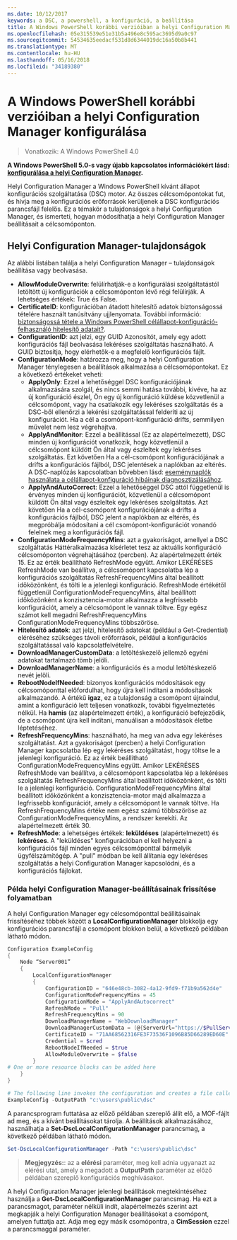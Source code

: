```yaml
---
ms.date: 10/12/2017
keywords: a DSC, a powershell, a konfiguráció, a beállítása
title: A Windows PowerShell korábbi verzióiban a helyi Configuration Manager konfigurálása
ms.openlocfilehash: 05e315539e51e31b5a496e8c595ac3695d9a0c97
ms.sourcegitcommit: 54534635eedacf531d8d6344019dc16a50b8b441
ms.translationtype: MT
ms.contentlocale: hu-HU
ms.lasthandoff: 05/16/2018
ms.locfileid: "34189380"
---
```

# <a name="configuring-the-local-configuration-manager-in-previous-versions-of-windows-powershell"></a>A Windows PowerShell korábbi verzióiban a helyi Configuration Manager konfigurálása

>Vonatkozik: A Windows PowerShell 4.0

**A Windows PowerShell 5.0-s vagy újabb kapcsolatos információkért lásd: [konfigurálása a helyi Configuration Manager](metaConfig.md).**

Helyi Configuration Manager a Windows PowerShell kívánt állapot konfigurációs szolgáltatása (DSC) motor.
Az összes célcsomópontokat fut, és hívja meg a konfigurációs erőforrások kerüljenek a DSC konfigurációs parancsfájl felelős.
Ez a témakör a tulajdonságok a helyi Configuration Manager, és ismerteti, hogyan módosíthatja a helyi Configuration Manager beállításait a célcsomóponton.

## <a name="local-configuration-manager-properties"></a>Helyi Configuration Manager-tulajdonságok

Az alábbi listában találja a helyi Configuration Manager – tulajdonságok beállítása vagy beolvasása.

- **AllowModuleOverwrite**: felülírhatják-e a konfigurálási szolgáltatástól letöltött új konfigurációk a célcsomóponton lévő régi felülírják. A lehetséges értékek: True és False.
- **CertificateID**: konfigurációban átadott hitelesítő adatok biztonságossá tételére használt tanúsítvány ujjlenyomata. További információ: [biztonságossá tétele a Windows PowerShell célállapot-konfiguráció-felhasználó hitelesítő adatait?](http://blogs.msdn.com/b/powershell/archive/2014/01/31/want-to-secure-credentials-in-windows-powershell-desired-state-configuration.aspx).
- **ConfigurationID**: azt jelzi, egy GUID Azonosítót, amely egy adott konfigurációs fájl beolvasása lekéréses szolgáltatás használható. A GUID biztosítja, hogy elérhetők-e a megfelelő konfigurációs fájlt.
- **ConfigurationMode**: határozza meg, hogy a helyi Configuration Manager ténylegesen a beállítások alkalmazása a célcsomópontokat. Ez a következő értékeket veheti:
  - **ApplyOnly**: Ezzel a lehetőséggel DSC konfigurációjának alkalmazására szolgál, és nincs semmi hatása további, kivéve, ha az új konfiguráció észlel, Ön egy új konfiguráció küldése közvetlenül a célcsomópont, vagy ha csatlakozik egy lekéréses szolgáltatás és a DSC-ből ellenőrzi a lekérési szolgáltatással felderíti az új konfigurációt. Ha a cél a csomópont-konfiguráció drifts, semmilyen művelet nem lesz végrehajtva.
  - **ApplyAndMonitor**: Ezzel a beállítással (Ez az alapértelmezett), DSC minden új konfigurációt vonatkozik, hogy közvetlenül a célcsomópont küldött Ön által vagy észleltek egy lekéréses szolgáltatás. Ezt követően Ha a cél-csomópont konfigurációjának a drifts a konfigurációs fájlból, DSC jelentések a naplókban az eltérés. A DSC-naplózás kapcsolatban bővebben lásd: [eseménynaplók használata a célállapot-konfiguráció hibáinak diagnosztizálásához](http://blogs.msdn.com/b/powershell/archive/2014/01/03/using-event-logs-to-diagnose-errors-in-desired-state-configuration.aspx).
  - **ApplyAndAutoCorrect**: Ezzel a lehetőséggel DSC attól függetlenül is érvényes minden új konfigurációt, közvetlenül a célcsomópont küldött Ön által vagy észleltek egy lekéréses szolgáltatás. Azt követően Ha a cél-csomópont konfigurációjának a drifts a konfigurációs fájlból, DSC jelent a naplókban az eltérés, és megpróbálja módosítani a cél csomópont-konfigurációt vonandó felelnek meg a konfigurációs fájl.
- **ConfigurationModeFrequencyMins**: azt a gyakoriságot, amellyel a DSC szolgáltatás Háttéralkalmazása kísérletet tesz az aktuális konfiguráció célcsomóponton végrehajtásához (percben). Az alapértelmezett érték 15. Ez az érték beállítható RefreshMode együtt. Amikor LEKÉRÉSES RefreshMode van beállítva, a célcsomópont kapcsolatba lép a konfigurációs szolgáltatás RefreshFrequencyMins által beállított időközönként, és tölti le a jelenlegi konfiguráció. RefreshMode értékétől függetlenül ConfigurationModeFrequencyMins, által beállított időközönként a konzisztencia-motor alkalmazza a legfrissebb konfigurációt, amely a célcsomópont le vannak töltve. Egy egész számot kell megadni RefreshFrequencyMins ConfigurationModeFrequencyMins többszöröse.
- **Hitelesítő adatok**: azt jelzi, hitelesítő adatokat (például a Get-Credential) eléréséhez szükséges távoli erőforrások, például a konfigurációs szolgáltatással való kapcsolatfelvételre.
- **DownloadManagerCustomData**: a letöltéskezelő jellemző egyéni adatokat tartalmazó tömb jelöli.
- **DownloadManagerName**: a konfigurációs és a modul letöltéskezelő nevét jelöli.
- **RebootNodeIfNeeded**: bizonyos konfigurációs módosítások egy célcsomóponttal előfordulhat, hogy újra kell indítani a módosítások alkalmazandó. A értékű **igaz**, ez a tulajdonság a csomópont újraindul, amint a konfiguráció lett teljesen vonatkozik, további figyelmeztetés nélkül. Ha **hamis** (az alapértelmezett érték), a konfiguráció befejeződik, de a csomópont újra kell indítani, manuálisan a módosítások életbe léptetéséhez.
- **RefreshFrequencyMins**: használható, ha meg van adva egy lekéréses szolgáltatást. Azt a gyakoriságot (percben) a helyi Configuration Manager kapcsolatba lép egy lekéréses szolgáltatást, hogy töltse le a jelenlegi konfiguráció. Ez az érték beállítható ConfigurationModeFrequencyMins együtt. Amikor LEKÉRÉSES RefreshMode van beállítva, a célcsomópont kapcsolatba lép a lekéréses szolgáltatás RefreshFrequencyMins által beállított időközönként, és tölti le a jelenlegi konfiguráció. ConfigurationModeFrequencyMins által beállított időközönként a konzisztencia-motor majd alkalmazza a legfrissebb konfigurációt, amely a célcsomópont le vannak töltve. Ha RefreshFrequencyMins értéke nem egész számú többszöröse az ConfigurationModeFrequencyMins, a rendszer kerekíti. Az alapértelmezett érték 30.
- **RefreshMode**: a lehetséges értékek: **leküldéses** (alapértelmezett) és **lekéréses**. A "leküldéses" konfigurációban el kell helyezni a konfigurációs fájl minden egyes célcsomóponttal bármelyik ügyfélszámítógép. A "pull" módban be kell állítania egy lekéréses szolgáltatás a helyi Configuration Manager kapcsolódni, és a konfigurációs fájlokat.

### <a name="example-of-updating-local-configuration-manager-settings"></a>Példa helyi Configuration Manager-beállításainak frissítése folyamatban

A helyi Configuration Manager egy célcsomóponttal beállításainak frissítéséhez többek között a **LocalConfigurationManager** blokkolja egy konfigurációs parancsfájl a csomópont blokkon belül, a következő példában látható módon.

```powershell
Configuration ExampleConfig
{
    Node “Server001”
    {
        LocalConfigurationManager
        {
            ConfigurationID = "646e48cb-3082-4a12-9fd9-f71b9a562d4e"
            ConfigurationModeFrequencyMins = 45
            ConfigurationMode = "ApplyAndAutocorrect"
            RefreshMode = "Pull"
            RefreshFrequencyMins = 90
            DownloadManagerName = "WebDownloadManager"
            DownloadManagerCustomData = (@{ServerUrl="https://$PullService/psdscpullserver.svc"})
            CertificateID = "71AA68562316FE3F73536F1096B85D66289ED60E"
            Credential = $cred
            RebootNodeIfNeeded = $true
            AllowModuleOverwrite = $false
        }
# One or more resource blocks can be added here
    }
}

# The following line invokes the configuration and creates a file called Server001.meta.mof at the specified path
ExampleConfig -OutputPath "c:\users\public\dsc"
```

A parancsprogram futtatása az előző példában szereplő állít elő, a MOF-fájlt ad meg, és a kívánt beállításokat tárolja.
A beállítások alkalmazásához, használhatja a **Set-DscLocalConfigurationManager** parancsmag, a következő példában látható módon.

```powershell
Set-DscLocalConfigurationManager -Path "c:\users\public\dsc"
```

> **Megjegyzés:**: az a **elérési** paraméter, meg kell adnia ugyanazt az elérési utat, amely a megadott a **OutputPath** paraméter az előző példában szereplő konfigurációs meghívásakor.

A helyi Configuration Manager jelenlegi beállítások megtekintéséhez használja a **Get-DscLocalConfigurationManager** parancsmag.
Ha ezt a parancsmagot, paraméter nélküli indít, alapértelmezés szerint azt megkapják a helyi Configuration Manager beállításokat a csomópont, amelyen futtatja azt.
Adja meg egy másik csomópontra, a **CimSession** ezzel a parancsmaggal paraméter.